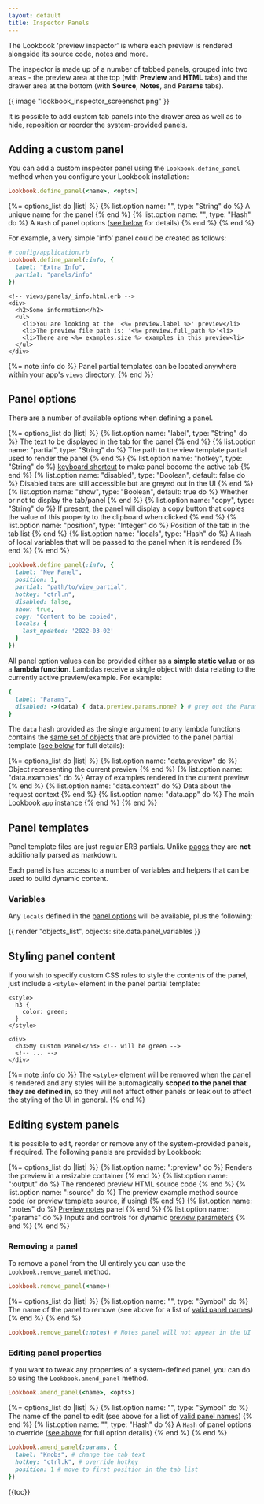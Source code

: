 ```yaml
---
layout: default
title: Inspector Panels
---
```


The Lookbook 'preview inspector' is where each preview is rendered alongside its source code, notes and more.

The inspector is made up of a number of tabbed panels, grouped into two areas - the preview area at the top (with **Preview** and **HTML** tabs)
and the drawer area at the bottom (with **Source**, **Notes**, and **Params** tabs).

{{ image "lookbook_inspector_screenshot.png" }}

It is possible to add custom tab panels into the drawer area as well as to hide, reposition or reorder the system-provided panels.

## Adding a custom panel

You can add a custom inspector panel using the `Lookbook.define_panel` method when you configure your Lookbook installation:

```ruby
Lookbook.define_panel(<name>, <opts>)
```

{%= options_list do |list| %}
  {% list.option name: "<name>", type: "String" do %}
    A unique name for the panel
  {% end %}
  {% list.option name: "<opts>", type: "Hash" do %}
    A `Hash` of panel options ([see below](#panel-options) for details)
  {% end %}
{% end %}

For example, a very simple 'info' panel could be created as follows:

```ruby
# config/application.rb
Lookbook.define_panel(:info, {
  label: "Extra Info",
  partial: "panels/info"
})
```

```erb
<!-- views/panels/_info.html.erb -->
<div>
  <h2>Some information</h2>
  <ul>
    <li>You are looking at the '<%= preview.label %>' preview</li>
    <li>The preview file path is: '<%= preview.full_path %>'<li>
    <li>There are <%= examples.size %> examples in this preview<li>
  </ul>
</div>
```

{%= note :info do %}
Panel partial templates can be located anywhere within your app's `views` directory.
{% end %}

## Panel options

There are a number of available options when defining a panel.

{%= options_list do |list| %}
  {% list.option name: "label", type: "String" do %}
    The text to be displayed in the tab for the panel
  {% end %}
  {% list.option name: "partial", type: "String" do %}
    The path to the view template partial used to render the panel
  {% end %}
  {% list.option name: "hotkey", type: "String" do %}
    [keyboard shortcut](https://alpinejs.dev/directives/on#keyboard-events) to make panel become the active tab
  {% end %}
  {% list.option name: "disabled", type: "Boolean", default: false do %}
    Disabled tabs are still accessible but are greyed out in the UI
  {% end %}
  {% list.option name: "show", type: "Boolean", default: true do %}
    Whether or not to display the tab/panel
  {% end %}
  {% list.option name: "copy", type: "String" do %}
    If present, the panel will display a copy button that copies the value of this property to the clipboard when clicked
  {% end %}
  {% list.option name: "position", type: "Integer" do %}
    Position of the tab in the tab list
  {% end %}
  {% list.option name: "locals", type: "Hash" do %}
    A `Hash` of local variables that will be passed to the panel when it is rendered
  {% end %}
{% end %}

```ruby
Lookbook.define_panel(:info, {
  label: "New Panel",
  position: 1,
  partial: "path/to/view_partial",
  hotkey: "ctrl.n",
  disabled: false,
  show: true,
  copy: "Content to be copied",
  locals: {
    last_updated: '2022-03-02'
  }
})
```

All panel option values can be provided either as a **simple static value** or as a **lambda function**. Lambdas receive a single object with data relating to the currently active preview/example. For example:

```ruby
{
  label: "Params",
  disabled: ->(data) { data.preview.params.none? } # grey out the Params tab if no params are set for the current preview
}
```

The `data` hash provided as the single argument to any lambda functions contains the [same set of objects](#panel-templates) that are provided to the panel partial template ([see below](#panel-templates) for full details):

{%= options_list do |list| %}
  {% list.option name: "data.preview" do %}
    Object representing the current preview
  {% end %}
  {% list.option name: "data.examples" do %}
    Array of examples rendered in the current preview
  {% end %}
  {% list.option name: "data.context" do %}
    Data about the request context
  {% end %}
  {% list.option name: "data.app" do %}
    The main Lookbook `app` instance
  {% end %}
{% end %}

## Panel templates

Panel template files are just regular ERB partials. Unlike [pages](/guide/pages/) they are **not** additionally parsed as markdown.

Each panel is has access to a number of variables and helpers that can be used to build dynamic content.

### Variables

Any `locals` defined in the [panel options](#panel-options) will be available, plus the following:

{{ render "objects_list", objects: site.data.panel_variables }}

## Styling panel content

If you wish to specify custom CSS rules to style the contents of the panel, just include a `<style>` element in the panel partial template:

```erb
<style>
  h3 {
    color: green;
  }
</style>

<div>
  <h3>My Custom Panel</h3> <!-- will be green -->
  <!-- ... -->
</div>
```

{%= note :info do %}
The `<style>` element will be removed when the panel is rendered and any styles will be automagically **scoped to the panel that they are defined in**, so they will not affect other panels or leak out to affect the styling of the UI in general.
{% end %}

## Editing system panels

It is possible to edit, reorder or remove any of the system-provided panels, if required. The following panels are provided by Lookbook:

{%= options_list do |list| %}
  {% list.option name: ":preview" do %}
    Renders the preview in a resizable container
  {% end %}
  {% list.option name: ":output" do %}
    The rendered preview HTML source code
  {% end %}
  {% list.option name: ":source" do %}
    The preview example method source code (or preview template source, if using)
  {% end %}
  {% list.option name: ":notes" do %}
    [Preview notes](/guide/previews/annotating/#notes) panel
  {% end %}
  {% list.option name: ":params" do %}
    Inputs and controls for dynamic [preview parameters](/guide/previews/params/)
  {% end %}
{% end %}

### Removing a panel

To remove a panel from the UI entirely you can use the `Lookbook.remove_panel` method.

```ruby
Lookbook.remove_panel(<name>)
```

{%= options_list do |list| %}
  {% list.option name: "<name>", type: "Symbol" do %}
    The name of the panel to remove (see above for a list of [valid panel names](#editing-system-panels))
  {% end %}
{% end %}


```ruby
Lookbook.remove_panel(:notes) # Notes panel will not appear in the UI
```

### Editing panel properties

If you want to tweak any properties of a system-defined panel, you can do so using the `Lookbook.amend_panel` method.

```ruby
Lookbook.amend_panel(<name>, <opts>)
```

{%= options_list do |list| %}
  {% list.option name: "<name>", type: "Symbol" do %}
    The name of the panel to edit (see above for a list of [valid panel names](#editing-system-panels))
  {% end %}
    {% list.option name: "<opts>", type: "Hash" do %}
    A `Hash` of panel options to override ([see above](#panel-options) for full option details)
  {% end %}
{% end %}

```ruby
Lookbook.amend_panel(:params, {
  label: "Knobs", # change the tab text
  hotkey: "ctrl.k", # override hotkey
  position: 1 # move to first position in the tab list
})
```


{{toc}}


<!--

#### `components` (⚠️ experimental!)

An array of objects representing the components that are rendered in the preview. The components are 'guessed' from the Preview class name but if that doesn't work then they can be manually specified via annotations.

Each component object has the following properties:

* `component.name`
* `component.full_path`
* `component.dir_path`
* `component.template_path`
* `component.inline?`

To manually specify one or more components in the preview class, you can use the `@component` tag at the class level:

```ruby
# @component Elements::BigDangerButton 
class ButtonComponentPreview < ViewComponent::Preview

  def default
    render Elements::BigDangerButton.new do
      "Click here"
    end
  end

end
```

 -->